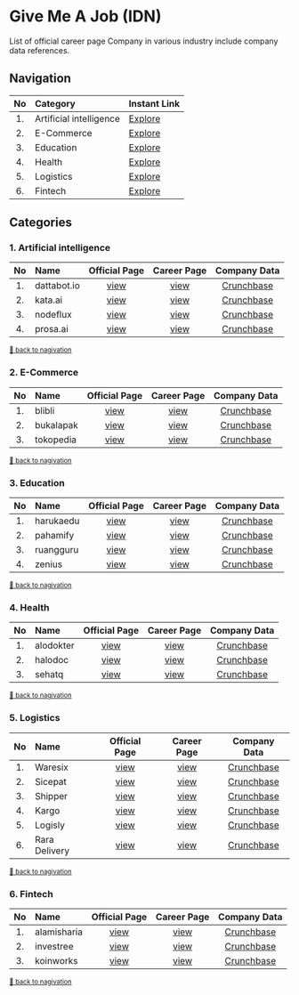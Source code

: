 # Give Me A Job (IDN)
List of official career page Company in various industry include company data references.

## Navigation

| No |           Category      | Instant Link                                                                     |
|:--:|:------------------------|----------------------------------------------------------------------------------|
| 1. | Artificial intelligence | [Explore](https://github.com/ervinismu/give-me-a-job#1-artificial-intelligence)  |
| 2. | E-Commerce              | [Explore](https://github.com/ervinismu/give-me-a-job#2-e-commerce)               |
| 3. | Education               | [Explore](https://github.com/ervinismu/give-me-a-job#3-education)                |
| 4. | Health                  | [Explore](https://github.com/ervinismu/give-me-a-job#4-health)                   |
| 5. | Logistics               | [Explore](https://github.com/ervinismu/give-me-a-job#5-logistics)                |
| 6. | Fintech                 | [Explore](https://github.com/ervinismu/give-me-a-job#6-fintech)                  |

## Categories 

### 1. Artificial intelligence

| No |     Name    |         Official Page          |                 Career Page                           |                      Company Data                               |
|:--:|:------------|:------------------------------:|:-----------------------------------------------------:|:---------------------------------------------------------------:|
| 1. | dattabot.io |[view](https://kata.ai/)        |[view](https://dattabot.io/life-at-dattabot/)          | [Crunchbase](https://www.crunchbase.com/organization/mediatrac) |
| 2. | kata.ai     |[view](https://kata.ai/)        |[view](https://kata.ai/career)                         | [Crunchbase](https://www.crunchbase.com/organization/kata)      |
| 3. | nodeflux    |[view](https://www.nodeflux.io/)|[view](https://www.linkedin.com/company/nodeflux/jobs/)| [Crunchbase](https://www.crunchbase.com/organization/nodeflux)  |
| 4. | prosa.ai    |[view](https://prosa.ai)        |[view](https://prosa.ai/career#positions)              | [Crunchbase](https://www.crunchbase.com/organization/prosa-ai)  |

<sub> [:arrow_up_small: back to nagivation](https://github.com/ervinismu/give-me-a-job#navigation) </sub>

### 2. E-Commerce

| No |    Name   |          Official Page          |           Career Page                    |                      Company Data                               |
|:--:|:----------|:-------------------------------:|:----------------------------------------:|:---------------------------------------------------------------:|
| 1. | blibli    |[view](https://www.blibli.com/)  |[view](https://careers.blibli.com/)       | [Crunchbase](https://www.crunchbase.com/organization/blibli)    |
| 2. | bukalapak |[view](https://www.bukalapak.com)|[view](https://careers.bukalapak.com/)    | [Crunchbase](https://www.crunchbase.com/organization/bukalapak) |
| 3. | tokopedia |[view](https://www.tokopedia.com)|[view](https://www.tokopedia.com/careers/)| [Crunchbase](https://www.crunchbase.com/organization/tokopedia) |

<sub> [:arrow_up_small: back to nagivation](https://github.com/ervinismu/give-me-a-job#navigation) </sub>

### 3. Education

| No |    Name   |        Official Page             |               Career Page                   |                      Company Data                                      |
|:--:|:----------|:--------------------------------:|:-------------------------------------------:|:----------------------------------------------------------------------:|
| 1. | harukaedu |[view](https://harukaedu.com/)    |[view](https://harukaedu.com/career/)        | [Crunchbase](https://www.crunchbase.com/organization/harukaedu)        |
| 2. | pahamify  |[view](https://pahamify.com/)     |[view](https://pahamify.com/career-list/)    | [Crunchbase](https://www.crunchbase.com/organization/pahamify)         |
| 3. | ruangguru |[view](https://www.ruangguru.com/)|[view](https://career.ruangguru.com/)        | [Crunchbase](https://www.crunchbase.com/organization/ruangguru)        |
| 4. | zenius    |[view](https://www.zenius.net/)   |[view](https://www.zenius.net/we-are-hiring/)| [Crunchbase](https://www.crunchbase.com/organization/zenius-education) |

<sub> [:arrow_up_small: back to nagivation](https://github.com/ervinismu/give-me-a-job#navigation) </sub>

### 4. Health

| No |   Name    |       Official Page              |                   Career Page                  |                      Company Data                               |
|:--:|:----------|:--------------------------------:|:----------------------------------------------:|:---------------------------------------------------------------:|
| 1. | alodokter |[view](https://www.alodokter.com/)|[view](https://www.kalibrr.com/c/alodokter/jobs)| [Crunchbase](https://www.crunchbase.com/organization/alodokter) |
| 2. | halodoc   |[view](https://www.halodoc.com/)  |[view](https://www.halodoc.com/career)          | [Crunchbase](https://www.crunchbase.com/organization/halodoc)   |
| 3. | sehatq    |[view](https://www.sehatq.com/)   |[view](https://www.sehatq.com/karir)            | [Crunchbase](https://www.crunchbase.com/organization/sehatq)    |

<sub> [:arrow_up_small: back to nagivation](https://github.com/ervinismu/give-me-a-job#navigation) </sub>

### 5. Logistics

|  No |    Name       |       Official Page                |         Career Page                         |                      Company Data                                        |
|:---:|:--------------|:----------------------------------:|:-------------------------------------------:|:------------------------------------------------------------------------:|
| 1.  | Waresix       |[view](https://www.waresix.com/)    |[view](https://careers.waresix.com/)         | [Crunchbase](https://www.crunchbase.com/organization/waresix)            |
| 2.  | Sicepat       |[view](https://www.sicepat.com/)    |[view](https://www.sicepat.com/career)       | [Crunchbase](https://www.crunchbase.com/organization/sicepat-express)    |
| 3.  | Shipper       |[view](https://shipper.id/)         |[view](https://shipper.id/career)            | [Crunchbase](https://www.crunchbase.com/organization/shipper-35b4)       |
| 4.  | Kargo         |[view](https://kargo.tech/en/about/)|[view](https://kargo-technologies.breezy.hr/)| [Crunchbase](https://www.crunchbase.com/organization/kargo-technologies) |
| 5.  | Logisly       |[view](https://logisly.com/)        |[view](https://logisly.com/careers)          | [Crunchbase](https://www.crunchbase.com/organization/logisly)            |
| 6.  | Rara Delivery |[view](https://www.rara.delivery/)  |[view](https://www.rara.delivery/careers/)   | [Crunchbase](https://www.crunchbase.com/organization/rara-delivery)      |

<sub> [:arrow_up_small: back to nagivation](https://github.com/ervinismu/give-me-a-job#navigation) </sub>

### 6. Fintech

| No |   Name    |       Official Page              |                   Career Page                  |                      Company Data                               |
|:--:|:----------|:--------------------------------:|:----------------------------------------------:|:---------------------------------------------------------------:|
| 1. | alamisharia |[view](https://alamisharia.co.id/id)|[view](https://id.linkedin.com/company/alamisharia/jobs)| [Crunchbase](https://www.crunchbase.com/organization/alami) |
| 2. | investree |[view](https://investree.id/en)|[view](https://career.investree.id/)| [Crunchbase](https://www.crunchbase.com/organization/investree) |
| 3. | koinworks |[view](https://koinworks.com/)|[view](https://koinworks.com/karir/)| [Crunchbase](https://www.crunchbase.com/organization/koinworks) |

<sub> [:arrow_up_small: back to nagivation](https://github.com/ervinismu/give-me-a-job#navigation) </sub>